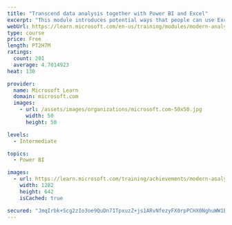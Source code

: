 ```yaml
---
title: "Transcend data analysis together with Power BI and Excel"
excerpt: "This module introduces potential ways that people can use Excel and Power BI together. Power BI is a great tool for telling a story through visuals; occasionally, it's beneficial to use Excel for analysis. Excel can make a connection to a Power BI dataset, enabling you to analyze the data by using PivotTables."
webUrl: https://learn.microsoft.com/en-us/training/modules/modern-analytics-excel/
type: course
price: Free
length: PT2H7M
ratings:
  count: 201
  average: 4.7014923
heat: 130

provider:
  name: Microsoft Learn
  domain: microsoft.com
  images:
    - url: /assets/images/organizations/microsoft.com-50x50.jpg
      width: 50
      height: 50

levels:
  - Intermediate

topics:
  - Power BI

images:
  - url: https://learn.microsoft.com/training/achievements/modern-analytics-excel-social.png
    width: 1282
    height: 642
    isCached: true

secured: "JmqIrbk+Scg2zIo3oe9QuDn71TpxuzZ+js1ARvNfezyFX0rpPCHX0NghuWW1EuFS88u3fh/L6YayWeiaJwCds3Nzj/wvumUQ3AabV5qe+nxgzYFFW2e3OBm4WiwuSO4pWZD4UuSPRabNh4aSHAcEbqDOBQ1Ixm/GRLK3LEyJatKO9psDourhsdw3SsKhauShRiIQIgwJSzo3EDt7LDLNkgf/8vsTyol+3gqTflpgXU0eSL4nOmObnTOpmnE51jvtyDFQhJpjYHPuo9wfF96P82MrZJZbJeX2QbkoTqyBN9yTT5NG6g26yWHuBHLElmEBLt2QBt6dStpojUQK/y0oTYgbCBBGnWMUf1GNO7HklmWW0Yak2LK2n6mRhYXGpKHTebo7l2k5VDzcxJSdbm3SjT3sSn4PYvPqeRIyhoLzXEY=;PyqOld/LKjk7jkRU/E8XHQ=="
---
```


